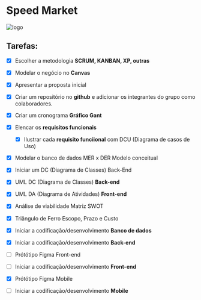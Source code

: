 # Speed Market
![logo](../docs/logo+nome.png)

## Tarefas:
- [x] Escolher a metodologia **SCRUM, KANBAN, XP, outras**
- [x] Modelar o negócio no **Canvas**
- [x] Apresentar a proposta inicial
- [x] Criar um repositório no **github** e adicionar os integrantes do grupo como colaboradores.
- [x] Criar um cronograma **Gráfico Gant**
- [x] Elencar os **requisitos funcionais**
    - [x] Ilustrar cada **requisito funciional** com DCU (Diagrama de casos de Uso)
- [x] Modelar o banco de dados MER x DER Modelo conceitual
- [x] Iniciar um DC (Diagrama de Classes) Back-End
- [x] UML DC (Diagrama de Classes) **Back-end**
- [x] UML DA (Diagrama de Atividades) **Front-end**
- [x] Análise de viabilidade Matriz SWOT
- [x] Triângulo de Ferro Escopo, Prazo e Custo
- [x] Iniciar a codificação/desenvolvimento **Banco de dados**
- [x] Iniciar a codificação/desenvolvimento **Back-end**
- [ ] Prótótipo Figma Front-end
- [ ] Iniciar a codificação/desenvolvimento **Front-end**
- [x] Prótótipo Figma Mobile
- [ ] Iniciar a codificação/desenvolvimento **Mobile**

